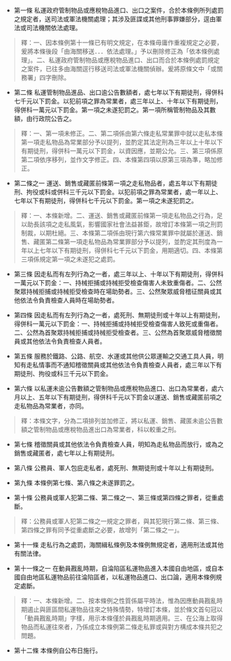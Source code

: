 * 第一條 私運政府管制物品或應稅物品進口、出口之案件，合於本條例所列處罰之規定者，送司法或軍法機關處理；其涉及匪諜或其他刑事罪嫌部分，逕由軍法或司法機關依法處理。

> 釋：一、因本條例第十一條已有明文規定，在本條毋庸作重複規定之必要，爰將本條後段「由海關移送．．．依法處理。」予以刪除修正為「依本條例處理」。二、私運政府管制物品或應稅物品進口、出口而合於本條例處罰規定之案件，已往多由海關逕行移送司法或軍法機關偵辦。爰將原條文中「或關務署」四字刪除。

* 第二條 私運管制物品進品、出口逾公告數額者，處七年以下有期徒刑，得併科七千元以下罰金。以犯前項之罪為常業者，處三年以上、十年以下有期徒刑，得併科一萬元以下罰金。第一項之未遂犯罰之。第一項所稱管制物品及其數額，由行政院公告之。

> 釋：一、第一項未修正。二、第二項係由第六條走私常業罪中就以走私本條第一項走私物品為常業部分予以提列，並酌定其法定刑為三年以上十年以下有期徒刑，得併科一萬元以下罰金，以資因應，並期公允。三、第三項係原第二項依序移列，並作文字修正。四、本條第四項以原第三項為準，略加修正。

* 第二條之一 運送、銷售或藏匿前條第一項之走私物品者，處五年以下有期徒刑、拘役或科或併科三千元以下罰金。以犯前項之罪為常業者，處一年以上、七年以下有期徒刑，得併科七千元以下罰金。第一項之未遂犯罰之。

> 釋：一、本條新增。二、運送、銷售或藏匿前條第一項走私物品之行為，足以助長該項之走私風氣，影響國家社會法益甚鉅，故增訂本條第一項之刑罰制裁，以期杜絕。三、本條第二項係由現行第六條常業罪中就屬於運送、銷售、藏匿第二條第一項走私物品為常業罪部分予以提列，並酌定其刑度為一年以上七年以下有期徒刑，得併科七千元以下罰金，用期適切。四、本條第三項係規定第一項之未遂犯之處罰。

* 第三條 因走私而有左列行為之一者，處三年以上、十年以下有期徒刑，得併科一萬元以下罰金：一、持械拒捕或持械拒受檢查傷害人未致重傷者。二、公然聚眾持械拒捕或持械拒受檢查時在場助勢者。三、公然聚眾威脅稽征關員或其他依法令負責檢查人員時在場助勢者。

* 第四條 因走私而有左列行為之一者，處死刑、無期徒刑或十年以上有期徒刑，得併科一萬元以下罰金：一、持械拒捕或持械拒受檢查傷害人致死或重傷者。二、公然為首聚眾持械拒捕或持械拒受檢查者。三、公然為首聚眾威脅稽徵關員或其他依法令負責檢查人員者。

* 第五條 服務於鐵路、公路、航空、水運或其他供公眾運輸之交通工具人員，明知有走私情事而不通知稽徵關員或其他依法令負責檢查人員者，處三年以下有期徒刑、拘役或科三千元以下罰金。

* 第六條 以私運未逾公告數額之管制物品或應稅物品進口、出口為常業者，處六月以上、五年以下有期徒刑，得併科千元以下罰金以運送、銷售或藏匿前項之走私物品為常業者，亦同。

> 釋：本條文字，分為二項排列並加修正，將以私運、銷售、藏匿未逾公告數額之管制物品或應稅物品進出口為常業者，科以較重之刑。

* 第七條 稽徵關員或其他依法令負責檢查人員，明知為走私物品而放行，或為之銷售或藏匿者，處七年以上有期徒刑。

* 第八條 公務員、軍人包庇走私者，處死刑、無期徒刑或十年以上有期徒刑。

* 第九條 本條例第七條、第八條之未遂罪罰之。

* 第十條 公務員或軍人犯第二條、第二條之一、第三條或第四條之罪者，從重處斷。

> 釋：公務員或軍人犯第二條之一規定之罪者，與其犯現行第二條、第三條、第四條之罪有同予從重處斷之必要，故增列「第二條之一」。

* 第十一條 走私行為之處罰，海關緝私條例及本條例無規定者，適用刑法或其他有關法律。

* 第十一條之一 在動員戡亂時期，自淪陷區私運物品進入本國自由地區，或自本國自由地區私運物品前往淪陷區者，以私運物品進口、出口論，適用本條例規定處斷。

> 釋：一、本條新增。二、按本條例之性質係屬平時法，惟為因應動員戡亂時期遏止與匪區間私運物品往來之特殊情勢，特增訂本條，並於條文首句冠以「動員戡亂時期」字樣，用示本條僅於員戡亂時期適用。三、在公海上取得物品而私運往來者，乃係成立本條例第二條走私罪或與對方構成本條共犯之問題。

* 第十二條 本條例自公布日施行。

